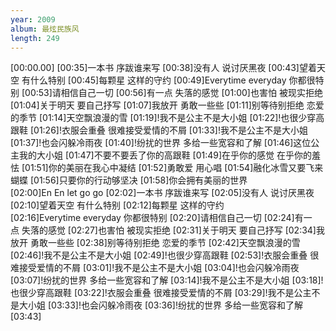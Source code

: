 ```yaml
---
year: 2009
album: 最炫民族风
length: 249
---
```

[00:00.00]
[00:35]一本书 序跋谁来写
[00:38]没有人 说讨厌黑夜
[00:43]望着天空 有什么特别
[00:45]每颗星 这样的守约
[00:49]Everytime everyday 你都很特别
[00:53]请相信自己一切
[00:56]有一点 失落的感觉
[01:00]也害怕 被现实拒绝
[01:04]关于明天 要自己抒写
[01:07]我放开 勇敢一些些
[01:11]别等待别拒绝 恋爱的季节
[01:14]天空飘浪漫的雪
[01:19]!我不是公主不是大小姐
[01:22]!也很少穿高跟鞋
[01:26]!衣服会重叠 很难接受爱情的不屑
[01:33]!我不是公主不是大小姐
[01:37]!也会闪躲冷雨夜
[01:40]!纷扰的世界 多给一些宽容和了解
[01:46]这位公主我的大小姐
[01:47]不要不要丢了你的高跟鞋
[01:49]在乎你的感觉 在乎你的羞怯
[01:51]你的美丽在我心中凝结
[01:52]勇敢爱 用心唱
[01:54]融化冰雪又要飞来蝴蝶
[01:56]只要你的行动够坚决
[01:58]你会拥有美丽的世界
[02:00]En En let go go
[02:02]一本书 序跋谁来写
[02:05]没有人 说讨厌黑夜
[02:10]望着天空 有什么特别
[02:12]每颗星 这样的守约
[02:16]Everytime everyday 你都很特别
[02:20]请相信自己一切
[02:24]有一点 失落的感觉
[02:27]也害怕 被现实拒绝
[02:31]关于明天 要自己抒写
[02:34]我放开 勇敢一些些
[02:38]别等待别拒绝 恋爱的季节
[02:42]天空飘浪漫的雪
[02:46]!我不是公主不是大小姐
[02:49]!也很少穿高跟鞋
[02:53]!衣服会重叠 很难接受爱情的不屑
[03:01]!我不是公主不是大小姐
[03:04]!也会闪躲冷雨夜
[03:07]!纷扰的世界 多给一些宽容和了解
[03:14]!我不是公主不是大小姐
[03:18]!也很少穿高跟鞋
[03:22]!衣服会重叠 很难接受爱情的不屑
[03:29]!我不是公主不是大小姐
[03:33]!也会闪躲冷雨夜
[03:36]!纷扰的世界 多给一些宽容和了解
[03:43]
